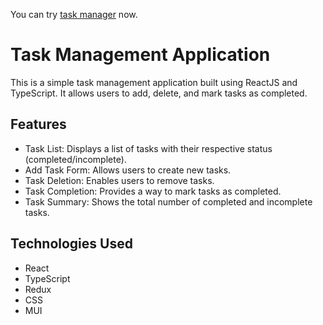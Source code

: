 You can try [task manager](https://nastyakrp.github.io/task-manager/) now.

# Task Management Application

This is a simple task management application built using ReactJS and TypeScript. It allows users to add, delete, and mark tasks as completed.

## Features

* Task List: Displays a list of tasks with their respective status (completed/incomplete).
* Add Task Form: Allows users to create new tasks.
* Task Deletion: Enables users to remove tasks.
* Task Completion: Provides a way to mark tasks as completed.
* Task Summary: Shows the total number of completed and incomplete tasks.

## Technologies Used

* React
* TypeScript
* Redux
* CSS
* MUI
